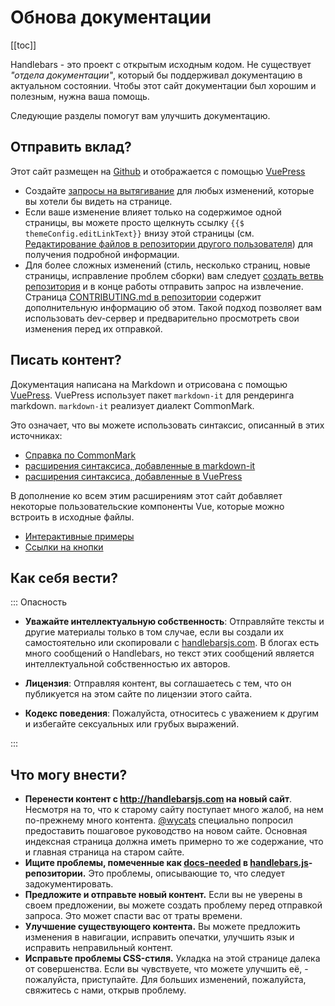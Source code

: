 # Обнова документации

[[toc]]

Handlebars - это проект с открытым исходным кодом. Не существует _"отдела документации"_, который бы поддерживал документацию в актуальном состоянии. Чтобы этот сайт документации был хорошим и полезным, нужна ваша помощь.

Следующие разделы помогут вам улучшить документацию.

## Отправить вклад?

Этот сайт размещен на [Github](https://github.com/handlebars-lang/docs) и отображается с помощью [VuePress](https://v1.vuepress.vuejs.org/)

- Создайте [запросы на вытягивание](https://help.github.com/en/articles/about-pull-requests) для любых изменений, которые вы хотели бы видеть на странице.
- Если ваше изменение влияет только на содержимое одной страницы, вы можете просто щелкнуть ссылку `{{$ themeConfig.editLinkText}}` внизу этой страницы (см. [Редактирование файлов в репозитории другого пользователя](https://help.github.com/en/articles/editing-files-in-another-users-repository)) для получения подробной информации.
- Для более сложных изменений (стиль, несколько страниц, новые страницы, исправление проблем сборки) вам следует [создать ветвь репозитория](https://help.github.com/en/articles/fork-a-repo) и в конце работы отправить запрос на извлечение.
  Страница [CONTRIBUTING.md в репозитории][contributing-page-in-repo] содержит дополнительную информацию об этом. Такой подход позволяет вам использовать dev-сервер и предварительно просмотреть свои изменения перед их отправкой.

## Писать контент?

Документация написана на Markdown и отрисована с помощью [VuePress](https://v1.vuepress.vuejs.org/). VuePress использует пакет `markdown-it` для рендеринга markdown. `markdown-it` реализует диалект CommonMark.

Это означает, что вы можете использовать синтаксис, описанный в этих источниках:

- [Справка по CommonMark](https://commonmark.org/help/)
- [расширения синтаксиса, добавленные в markdown-it](https://github.com/markdown-it/markdown-it#syntax-extensions)
- [расширения синтаксиса, добавленные в VuePress](https://v1.vuepress.vuejs.org/guide/markdown.html)

В дополнение ко всем этим расширениям этот сайт добавляет некоторые пользовательские компоненты Vue, которые можно встроить в исходные файлы.

- [Интерактивные примеры](interactive-examples.md)
- [Ссылки на кнопки](button-links.md)

## Как себя вести?

::: Опасность

- **Уважайте интеллектуальную собственность**: Отправляйте тексты и другие материалы только в том случае, если вы создали их самостоятельно или скопировали с [handlebarsjs.com](https://handlebarsjs.com). В блогах есть много сообщений о Handlebars, но текст этих сообщений является интеллектуальной собственностью их авторов.
- **Лицензия**: Отправляя контент, вы соглашаетесь с тем, что он публикуется на этом сайте по лицензии этого сайта.

- **Кодекс поведения**: Пожалуйста, относитесь с уважением к другим и избегайте сексуальных или грубых выражений.

:::

## Что могу внести?

- **Перенести контент с http://handlebarsjs.com на новый сайт**. Несмотря на то, что к старому сайту поступает много жалоб, на нем по-прежнему много контента. [@wycats](https://github.com/wycats/) специально попросил предоставить пошаговое руководство на новом сайте. Основная индексная страница должна иметь примерно то же содержание, что и главная страница на старом сайте.
- **Ищите проблемы, помеченные как [docs-needed](https://github.com/wycats/handlebars.js/issues?utf8=%E2%9C%93&q=is%3Aissue+label%3Adocs-needed+) в [handlebars.js](https://github.com/wycats/handlebars.js)-репозитории.** Это проблемы, описывающие то, что следует задокументировать.
- **Предложите и отправьте новый контент.** Если вы не уверены в своем предложении, вы можете создать проблему перед отправкой запроса. Это может спасти вас от траты времени.
- **Улучшение существующего контента.** Вы можете предложить изменения в навигации, исправить опечатки, улучшить язык и исправить неправильный контент.
- **Исправьте проблемы CSS-стиля.** Укладка на этой странице далека от совершенства. Если вы чувствуете, что можете улучшить её, - пожалуйста, приступайте. Для больших изменений, пожалуйста, свяжитесь с нами, открыв проблему.

[contributing-page-in-repo]: https://github.com/handlebars-lang/docs/blob/master/CONTRIBUTING.md
[all-features-example-raw]: https://raw.githubusercontent.com/handlebars-lang/docs/master/src/examples/all-features.md

